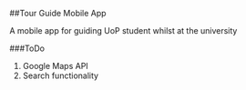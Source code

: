 ##Tour Guide Mobile App

A mobile app for guiding UoP student whilst at the university

###ToDo
1. Google Maps API
2. Search functionality